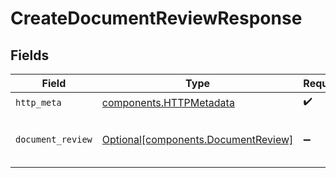 # CreateDocumentReviewResponse


## Fields

| Field                                                                            | Type                                                                             | Required                                                                         | Description                                                                      |
| -------------------------------------------------------------------------------- | -------------------------------------------------------------------------------- | -------------------------------------------------------------------------------- | -------------------------------------------------------------------------------- |
| `http_meta`                                                                      | [components.HTTPMetadata](../../models/components/httpmetadata.md)               | :heavy_check_mark:                                                               | N/A                                                                              |
| `document_review`                                                                | [Optional[components.DocumentReview]](../../models/components/documentreview.md) | :heavy_minus_sign:                                                               | Successful creation of document review                                           |